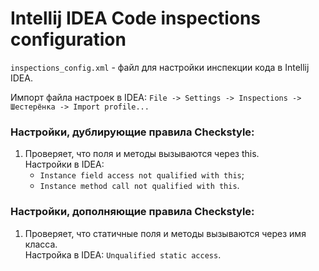 # Intellij IDEA Code inspections configuration #

`inspections_config.xml` - файл для настройки инспекции кода в Intellij IDEA.

Импорт файла настроек в IDEA: `File -> Settings -> Inspections -> Шестерёнка -> Import profile...`

### Настройки, дублирующие правила Checkstyle:

1. Проверяет, что поля и методы вызываются через this.
   <br>Настройки в IDEA: 
   - `Instance field access not qualified with this`;
   - `Instance method call not qualified with this`.

### Настройки, дополняющие правила Checkstyle:

1. Проверяет, что статичные поля и методы вызываются через имя класса.
   <br>Настройка в IDEA: `Unqualified static access`.  
